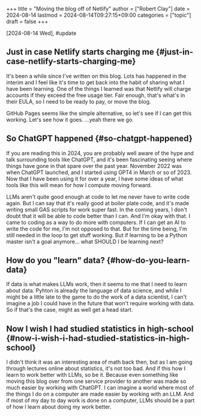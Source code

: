 +++
title = "Moving the blog off of Netlify"
author = ["Robert Clay"]
date = 2024-08-14
lastmod = 2024-08-14T09:27:15+09:00
categories = ["topic"]
draft = false
+++

<span class="timestamp-wrapper"><span class="timestamp">[2024-08-14 Wed]</span></span>, #update


## Just in case Netlify starts charging me {#just-in-case-netlify-starts-charging-me}

It's been a while since I've written on this blog. Lots has happened in the
interim and I feel like it's time to get back into the habit of sharing what I
have been learning. One of the things I learned was that Netlify will charge
accounts if they exceed the free usage tier. Fair enough, that's what's in their
EULA, so I need to be ready to pay, or move the blog.

GitHub Pages seems like the simple alternative, so let's see if I can get this
working. Let's see how it goes. ...yeah there we go.


## So ChatGPT happened {#so-chatgpt-happened}

If you are reading this in 2024, you are probably well aware of the hype and
talk surrounding tools like ChatGPT, and it's been fascinating seeing where
things have gone in that spare over the past year. November 2022 was when
ChatGPT launched, and I started using GPT4 in March or so of 2023. Now that I
have been using it for over a year, I have some ideas of what tools like this
will mean for how I compute moving forward.

LLMs aren't quite good enough at code to let me never have to write code again.
But I can say that it's really good at boiler plate code, and it's made writing
small GAS scripts for work super fast. In the coming years, I don't doubt that
it will be able to code better than I can. And I'm okay with that. I came to
coding as a way to do more with computers. If I can get an AI to write the code
for me, I'm not opposed to that. But for the time being, I'm still needed in the
loop to get stuff working. But if learning to be a Python master isn't a goal
anymore... what SHOULD I be learning next?


## How do you "learn" data? {#how-do-you-learn-data}

If data is what makes LLMs work, then it seems to me that I need to learn about
data. Pyhton is already the language of data science, and while I might be a
little late to the game to do the work of a data scientist, I can't imagine a
job I could have in the future that won't require working with data. So if
that's the case, might as well get a head start.


## Now I wish I had studied statistics in high-school {#now-i-wish-i-had-studied-statistics-in-high-school}

I didn't think it was an interesting area of math back then, but as I am going
through lectures online about statistics, it's not too bad. And if this how I
learn to work better with LLMs, so be it. Because even something like moving
this blog over from one service provider to another was made so much easier by
working with ChatGPT. I can imagine a world where most of the things I do on a
computer are made easier by working with an LLM. And if most of my day to day
work is done on a computer, LLMs should be a part of how I learn about doing my
work better.
